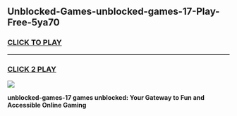 
## Unblocked-Games-unblocked-games-17-Play-Free-5ya70
<h3>
<a href="https://premium76.site?title=unblocked-games-17&ref=18A">CLICK TO PLAY</a></h3>
<hr>

<h3>
<a href="https://premium76.site?title=unblocked-games-17&ref=18A">CLICK 2 PLAY</a>
  
</h3>

<a href="https://premium76.site?title=unblocked-games-17&ref=18A"><img src="https://clearcache.store/games.png"></a>


**unblocked-games-17 games unblocked: Your Gateway to Fun and Accessible Online Gaming**
